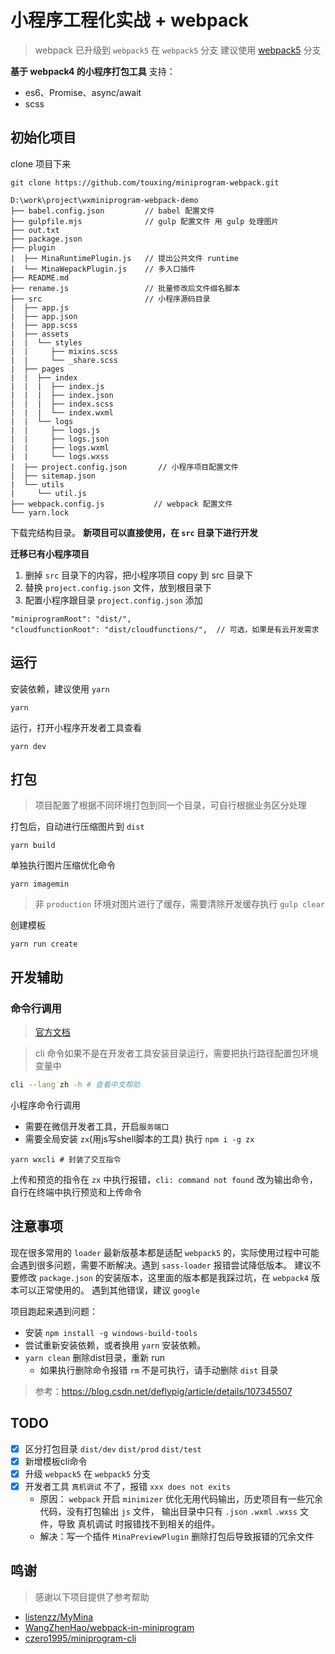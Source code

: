 # 小程序工程化实战 + webpack
> webpack 已升级到 `webpack5` 在 `webpack5` 分支
> 建议使用 [webpack5](https://github.com/touxing/miniprogram-webpack/tree/webpack5) 分支

**基于 webpack4 的小程序打包工具**
支持：
- es6、Promise、async/await
- scss

## 初始化项目

clone 项目下来
```
git clone https://github.com/touxing/miniprogram-webpack.git
```
```
D:\work\project\wxminiprogram-webpack-demo
├── babel.config.json         // babel 配置文件
├── gulpfile.mjs              // gulp 配置文件 用 gulp 处理图片
├── out.txt
├── package.json
├── plugin
|  ├── MinaRuntimePlugin.js   // 提出公共文件 runtime
|  └── MinaWepackPlugin.js    // 多入口插件
├── README.md
├── rename.js                 // 批量修改后文件缀名脚本
├── src                       // 小程序源码目录
|  ├── app.js
|  ├── app.json
|  ├── app.scss
|  ├── assets
|  |  └── styles
|  |     ├── mixins.scss
|  |     └── _share.scss
|  ├── pages
|  |  ├── index
|  |  |  ├── index.js
|  |  |  ├── index.json
|  |  |  ├── index.scss
|  |  |  └── index.wxml
|  |  └── logs
|  |     ├── logs.js
|  |     ├── logs.json
|  |     ├── logs.wxml
|  |     └── logs.wxss
|  ├── project.config.json       // 小程序项目配置文件
|  ├── sitemap.json
|  └── utils
|     └── util.js
├── webpack.config.js           // webpack 配置文件
└── yarn.lock
```

下载完结构目录。
**新项目可以直接使用，在 `src` 目录下进行开发**

**迁移已有小程序项目**
1. 删掉 `src` 目录下的内容，把小程序项目 copy 到 src 目录下
2. 替换 `project.config.json` 文件，放到根目录下
3. 配置小程序跟目录 `project.config.json` 添加
```
"miniprogramRoot": "dist/",
"cloudfunctionRoot": "dist/cloudfunctions/",  // 可选，如果是有云开发需求
```

## 运行

安装依赖，建议使用 `yarn`
```
yarn
```

运行，打开小程序开发者工具查看
```
yarn dev
```

## 打包

> 项目配置了根据不同环境打包到同一个目录，可自行根据业务区分处理

打包后，自动进行压缩图片到 `dist`
```
yarn build
```

单独执行图片压缩优化命令
```
yarn imagemin
```
> 非 `production` 环境对图片进行了缓存，需要清除开发缓存执行 `gulp clear`

创建模板
```
yarn run create
```

## 开发辅助

### 命令行调用
> [官方文档](https://developers.weixin.qq.com/miniprogram/dev/devtools/cli.html)

> cli 命令如果不是在开发者工具安装目录运行，需要把执行路径配置包环境变量中
```bash
cli --lang zh -h # 查看中文帮助
```

小程序命令行调用
- 需要在微信开发者工具，开启`服务端口`
- 需要全局安装 `zx`(用js写shell脚本的工具) 执行 `npm i -g zx`
```
yarn wxcli # 封装了交互指令
```
上传和预览的指令在 `zx` 中执行报错，`cli: command not found`
改为输出命令，自行在终端中执行预览和上传命令

## 注意事项

现在很多常用的 `loader` 最新版基本都是适配 `webpack5` 的，实际使用过程中可能会遇到很多问题，需要不断解决。遇到 `sass-loader` 报错尝试降低版本。
建议不要修改 `package.json` 的安装版本，这里面的版本都是我踩过坑，在 `webpack4` 版本可以正常使用的。
遇到其他错误，建议 `google`

项目跑起来遇到问题：
- 安装 `npm install -g windows-build-tools`
- 尝试重新安装依赖，或者换用 `yarn` 安装依赖。
- `yarn clean` 删除dist目录，重新 run
  - 如果执行删除命令报错 `rm` 不是可执行，请手动删除 `dist` 目录
> 参考：https://blog.csdn.net/deflypig/article/details/107345507

## TODO

- [x] 区分打包目录  `dist/dev`   `dist/prod`  `dist/test`
- [x] 新增模板cli命令
- [x] 升级 `webpack5` 在 `webpack5` 分支
- [x] 开发者工具 `真机调试` 不了，报错 `xxx does not exits`
  - 原因： `webpack` 开启 `minimizer` 优化无用代码输出，历史项目有一些冗余代码，没有打包输出 `js` 文件，
  输出目录中只有 `.json` `.wxml` `.wxss` 文件，导致 真机调试 时报错找不到相关的组件。
  - 解决：写一个插件 `MinaPreviewPlugin` 删除打包后导致报错的冗余文件

## 鸣谢

> 感谢以下项目提供了参考帮助

- [listenzz/MyMina](https://github.com/listenzz/MyMina)
- [WangZhenHao/webpack-in-miniprogram](https://github.com/WangZhenHao/webpack-in-miniprogram)
- [czero1995/miniprogram-cli](https://github.com/czero1995/miniprogram-cli)
